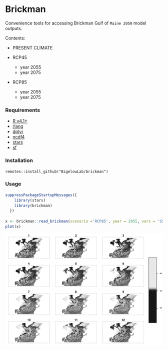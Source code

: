 Brickman
================

Convenience tools for accessing Brickman Gulf of `Maine 2050` model
outputs.

Contents:

-   PRESENT CLIMATE

-   RCP45

    -   year 2055
    -   year 2075

-   RCP85

    -   year 2055
    -   year 2075

### Requirements

-   [R v4.1+](https://R-project.org)
-   [rlang](https://CRAN.R-project.org/package=rlang)
-   [dplyr](https://CRAN.R-project.org/package=dplyr)
-   [ncdf4](https://CRAN.R-project.org/package=ncdf4)
-   [stars](https://CRAN.R-project.org/package=stars)
-   [sf](https://CRAN.R-project.org/package=sf)

### Installation

    remotes::install_github("BigelowLab/brickman")

### Usage

``` r
suppressPackageStartupMessages({
    library(stars)
    library(brickman)
  })

x <- brickman::read_brickman(scenario ='RCP85', year = 2055, vars = 'SST', interval = "mon")
plot(x)
```

![](README_files/figure-gfm/unnamed-chunk-1-1.png)<!-- -->
